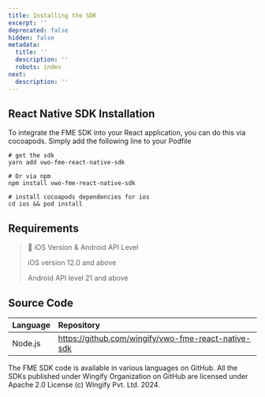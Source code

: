```yaml
---
title: Installing the SDK
excerpt: ''
deprecated: false
hidden: false
metadata:
  title: ''
  description: ''
  robots: index
next:
  description: ''
---
```

## React Native SDK Installation

To integrate the FME SDK into your React application, you can do this via cocoapods. Simply add the following line to your Podfile

```shell Bash
# get the sdk
yarn add vwo-fme-react-native-sdk

# Or via npm
npm install vwo-fme-react-native-sdk

# install cocoapods dependencies for ios
cd ios && pod install
```

## Requirements

> 📘 iOS Version & Android API Level
> 
> iOS version 12.0 and above
> 
> Android API level 21 and above

## Source Code

| Language | Repository                                            |
| :------- | :---------------------------------------------------- |
| Node.js  | <https://github.com/wingify/vwo-fme-react-native-sdk> |

The FME SDK code is available in various languages on GitHub. All the SDKs published under Wingify Organization on GitHub are licensed under Apache 2.0 License (c) Wingify Pvt. Ltd. 2024.